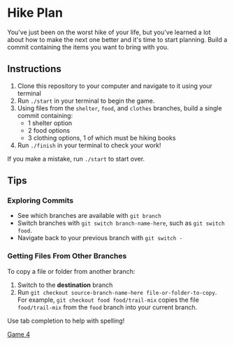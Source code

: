 # Hike Plan

You've just been on the worst hike of your life, but you've learned a lot about
how to make the next one better and it's time to start planning. Build a commit
containing the items you want to bring with you.

## Instructions

1. Clone this repository to your computer and navigate to it using your terminal
2. Run `./start` in your terminal to begin the game.
3. Using files from the `shelter`, `food`, and `clothes` branches, build a
   single commit containing:
   - 1 shelter option
   - 2 food options
   - 3 clothing options, 1 of which must be hiking books
4. Run `./finish` in your terminal to check your work!

If you make a mistake, run `./start` to start over.

## Tips

### Exploring Commits

- See which branches are available with `git branch`
- Switch branches with `git switch branch-name-here`, such as `git switch food`.
- Navigate back to your previous branch with `git switch -`

### Getting Files From Other Branches

To copy a file or folder from another branch:

1. Switch to the **destination** branch
2. Run `git checkout source-branch-name-here file-or-folder-to-copy`. For
   example, `git checkout food food/trail-mix` copies the file `food/trail-mix`
   from the `food` branch into your current branch.

Use tab completion to help with spelling!

[Game 4](https://github.com/sikaeducation/hike-packing)

